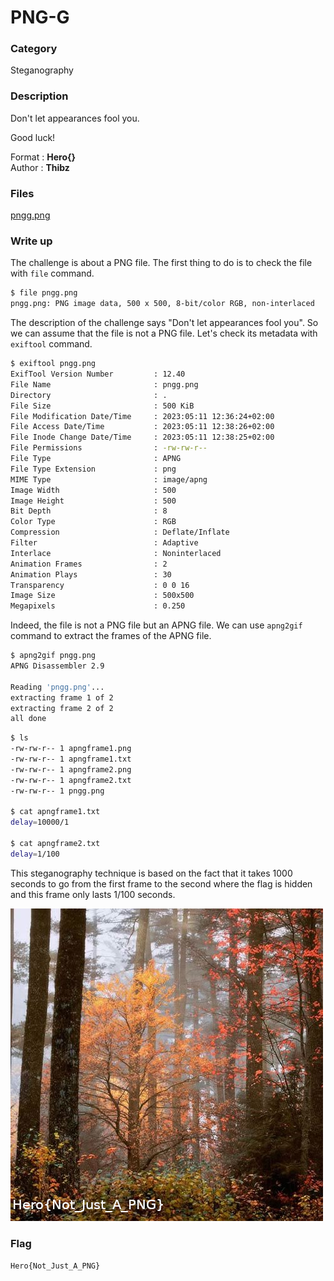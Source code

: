 # PNG-G

### Category 

Steganography

### Description

Don't let appearances fool you.<br>

Good luck!<br>

Format : **Hero{}**<br> 
Author : **Thibz**

### Files

[pngg.png](pngg.png)

### Write up

The challenge is about a PNG file. The first thing to do is to check the file with ```file``` command.

```bash
$ file pngg.png
pngg.png: PNG image data, 500 x 500, 8-bit/color RGB, non-interlaced
```

The description of the challenge says "Don't let appearances fool you". So we can assume that the file is not a PNG file. Let's check its metadata with ```exiftool``` command.

```bash
$ exiftool pngg.png
ExifTool Version Number         : 12.40
File Name                       : pngg.png
Directory                       : .
File Size                       : 500 KiB
File Modification Date/Time     : 2023:05:11 12:36:24+02:00
File Access Date/Time           : 2023:05:11 12:38:26+02:00
File Inode Change Date/Time     : 2023:05:11 12:38:25+02:00
File Permissions                : -rw-rw-r--
File Type                       : APNG
File Type Extension             : png
MIME Type                       : image/apng
Image Width                     : 500
Image Height                    : 500
Bit Depth                       : 8
Color Type                      : RGB
Compression                     : Deflate/Inflate
Filter                          : Adaptive
Interlace                       : Noninterlaced
Animation Frames                : 2
Animation Plays                 : 30
Transparency                    : 0 0 16
Image Size                      : 500x500
Megapixels                      : 0.250
```

Indeed, the file is not a PNG file but an APNG file. We can use ```apng2gif``` command to extract the frames of the APNG file.

```bash
$ apng2gif pngg.png
APNG Disassembler 2.9

Reading 'pngg.png'...
extracting frame 1 of 2
extracting frame 2 of 2
all done
```

```bash
$ ls
-rw-rw-r-- 1 apngframe1.png
-rw-rw-r-- 1 apngframe1.txt
-rw-rw-r-- 1 apngframe2.png
-rw-rw-r-- 1 apngframe2.txt
-rw-rw-r-- 1 pngg.png

$ cat apngframe1.txt
delay=10000/1

$ cat apngframe2.txt
delay=1/100
```

This steganography technique is based on the fact that it takes 1000 seconds to go from the first frame to the second where the flag is hidden and this frame only lasts 1/100 seconds.

![Flag](apngframe2.png)

### Flag

```Hero{Not_Just_A_PNG}```